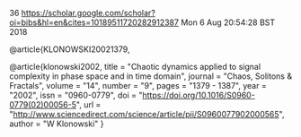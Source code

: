 36
https://scholar.google.com/scholar?oi=bibs&hl=en&cites=10189511720282912387
Mon  6 Aug 20:54:28 BST 2018


@article{KLONOWSKI20021379,




@article{klonowski2002,
title = "Chaotic dynamics applied to signal complexity in phase space and in time domain",
journal = "Chaos, Solitons & Fractals",
volume = "14",
number = "9",
pages = "1379 - 1387",
year = "2002",
issn = "0960-0779",
doi = "https://doi.org/10.1016/S0960-0779(02)00056-5",
url = "http://www.sciencedirect.com/science/article/pii/S0960077902000565",
author = "W Klonowski"
}



